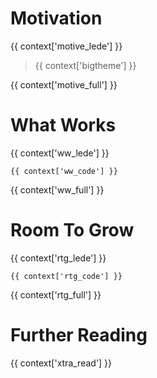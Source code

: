 # Motivation

{{ context['motive_lede'] }}

>  {{ context['bigtheme'] }}

{{ context['motive_full'] }}

# What Works

{{ context['ww_lede'] }}

```{.python .codehilite}
{{ context['ww_code'] }}
```

{{ context['ww_full'] }}

# Room To Grow

{{ context['rtg_lede'] }}

```{.python .codehilite}
{{ context['rtg_code'] }}
```

{{ context['rtg_full'] }}

# Further Reading

{{ context['xtra_read'] }}
